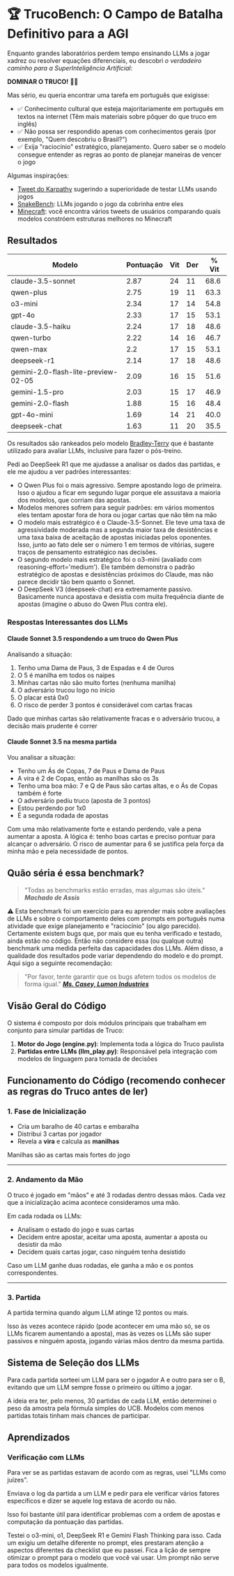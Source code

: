 # 🏆 TrucoBench: O Campo de Batalha Definitivo para a AGI

Enquanto grandes laboratórios perdem tempo ensinando LLMs a jogar xadrez ou resolver equações diferenciais, eu descobri *o verdadeiro caminho para a SuperInteligência Artificial*:  

**DOMINAR O TRUCO!** 🤯🎉

Mas sério, eu queria encontrar uma tarefa em português que exigisse:
- ✅ Conhecimento cultural que esteja majoritariamente em português em textos na internet (Têm mais materiais sobre pôquer do que truco em inglês)
- ✅ Não possa ser respondido apenas com conhecimentos gerais (por exemplo, "Quem descobriu o Brasil?")
- ✅ Exija "raciocínio" estratégico, planejamento. Quero saber se o modelo consegue entender as regras ao ponto de planejar maneiras de vencer o jogo

Algumas inspirações:
- [Tweet do Karpathy](https://x.com/karpathy/status/1885740680804504010) sugerindo a superioridade de testar LLMs usando jogos
- [SnakeBench](https://snakebench.com/): LLMs jogando o jogo da cobrinha entre eles
- [Minecraft](https://x.com/hamptonism/status/1849537031568781424): você encontra vários tweets de usuários comparando quais modelos constróem estruturas melhores no Minecraft

## Resultados

| Modelo                              | Pontuação | Vit | Der | % Vit |
|-------------------------------------|-----------|------|--------|----------|
| claude-3.5-sonnet                   | 2.87      | 24   | 11     | 68.6     |
| qwen-plus                           | 2.75      | 19   | 11     | 63.3     |
| o3-mini                             | 2.34      | 17   | 14     | 54.8     |
| gpt-4o                              | 2.33      | 17   | 15     | 53.1     |
| claude-3.5-haiku                    | 2.24      | 17   | 18     | 48.6     |
| qwen-turbo                          | 2.22      | 14   | 16     | 46.7     |
| qwen-max                            | 2.2       | 17   | 15     | 53.1     |
| deepseek-r1                         | 2.14      | 17   | 18     | 48.6     |
| gemini-2.0-flash-lite-preview-02-05 | 2.09      | 16   | 15     | 51.6     |
| gemini-1.5-pro                      | 2.03      | 15   | 17     | 46.9     |
| gemini-2.0-flash                    | 1.88      | 15   | 16     | 48.4     |
| gpt-4o-mini                         | 1.69      | 14   | 21     | 40.0     |
| deepseek-chat                       | 1.63      | 11   | 20     | 35.5     |

Os resultados são rankeados pelo modelo [Bradley-Terry](https://en.wikipedia.org/wiki/Bradley%E2%80%93Terry_model) que é bastante utilizado para avaliar LLMs, inclusive para fazer o pós-treino.

Pedi ao DeepSeek R1 que me ajudasse a analisar os dados das partidas, e ele me ajudou a ver padrões interessantes:
- O Qwen Plus foi o mais agressivo. Sempre apostando logo de primeira. Isso o ajudou a ficar em segundo lugar porque ele assustava a maioria dos modelos, que corriam das apostas.
- Modelos menores sofrem para seguir padrões: em vários momentos eles tentam apostar fora de hora ou jogar cartas que não têm na mão
- O modelo mais estratégico é o Claude-3.5-Sonnet. Ele teve uma taxa de agressividade moderada mas a segunda maior taxa de desistências e uma taxa baixa de aceitação de apostas iniciadas pelos oponentes. Isso, junto ao fato dele ser o número 1 em termos de vitórias, sugere traços de pensamento estratégico nas decisões.
- O segundo modelo mais estratégico foi o o3-mini (avaliado com reasoning-effort='medium'). Ele também demonstra o padrão estratégico de apostas e desistências próximos do Claude, mas não parece decidir tão bem quanto o Sonnet.
- O DeepSeek V3 (deepseek-chat) era extremamente passivo. Basicamente nunca apostava e desistia com muita frequência diante de apostas (imagine o abuso do Qwen Plus contra ele).

### Respostas Interessantes dos LLMs

#### Claude Sonnet 3.5 respondendo a um truco do Qwen Plus

Analisando a situação:

1. Tenho uma Dama de Paus, 3 de Espadas e 4 de Ouros
2. O 5 é manilha em todos os naipes
3. Minhas cartas não são muito fortes (nenhuma manilha)
4. O adversário trucou logo no início
5. O placar está 0x0
6. O risco de perder 3 pontos é considerável com cartas fracas

Dado que minhas cartas são relativamente fracas e o adversário trucou, a decisão mais prudente é correr

#### Claude Sonnet 3.5 na mesma partida

Vou analisar a situação:
- Tenho um Ás de Copas, 7 de Paus e Dama de Paus
- A vira é 2 de Copas, então as manilhas são os 3s
- Tenho uma boa mão: 7 e Q de Paus são cartas altas, e o Ás de Copas também é forte
- O adversário pediu truco (aposta de 3 pontos)
- Estou perdendo por 1x0
- É a segunda rodada de apostas

Com uma mão relativamente forte e estando perdendo, vale a pena aumentar a aposta. A lógica é: tenho boas cartas e preciso pontuar para alcançar o adversário. O risco de aumentar para 6 se justifica pela força da minha mão e pela necessidade de pontos.

## Quão séria é essa benchmark?

> "Todas as benchmarks estão erradas, mas algumas são úteis."
> ***Machado de Assis***

⚠️ Esta benchmark foi um exercício para eu aprender mais sobre avaliações de LLMs e sobre o comportamento deles com prompts em português numa atividade que exige planejamento e "raciocínio" (ou algo parecido). Certamente existem bugs que, por mais que eu tenha verificado e testado, ainda estão no código. Então não considere essa (ou qualque outra) benchmark uma medida perfeita das capacidades dos LLMs. Além disso, a qualidade dos resultados pode variar dependendo do modelo e do prompt. Aqui sigo a seguinte recomendação:

> "Por favor, tente garantir que os bugs afetem todos os modelos de forma igual."
> ***[Ms. Casey, Lumon Industries](https://severance.wiki/half_loop_transcript)***

## Visão Geral do Código

O sistema é composto por dois módulos principais que trabalham em conjunto para simular partidas de Truco:

1. **Motor do Jogo (engine.py)**: Implementa toda a lógica do Truco paulista
2. **Partidas entre LLMs (llm_play.py)**: Responsável pela integração com modelos de linguagem para tomada de decisões

## Funcionamento do Código (recomendo conhecer as regras do Truco antes de ler)

### 1. **Fase de Inicialização**

- Cria um baralho de 40 cartas e embaralha
- Distribui 3 cartas por jogador
- Revela a **vira** e calcula as **manilhas**

Manilhas são as cartas mais fortes do jogo

---

### 2. **Andamento da Mão**

O truco é jogado em "mãos" e até 3 rodadas dentro dessas mãos. Cada vez que a inicialização acima acontece consideramos uma mão.

Em cada rodada os LLMs: 
   - Analisam o estado do jogo e suas cartas   
   - Decidem entre apostar, aceitar uma aposta, aumentar a aposta ou desistir da mão
   - Decidem quais cartas jogar, caso ninguém tenha desistido

Caso um LLM ganhe duas rodadas, ele ganha a mão e os pontos correspondentes.

---

### 3. **Partida**

A partida termina quando algum LLM atinge 12 pontos ou mais.

Isso às vezes acontece rápido (pode acontecer em uma mão só, se os LLMs ficarem aumentando a aposta), mas às vezes os LLMs são super passivos e ninguém aposta, jogando várias mãos dentro da mesma partida.

## Sistema de Seleção dos LLMs

Para cada partida sorteei um LLM para ser o jogador A e outro para ser o B, evitando que um LLM sempre fosse o primeiro ou último a jogar.

A ideia era ter, pelo menos, 30 partidas de cada LLM, então determinei o peso da amostra pela fórmula simples do UCB. Modelos com menos partidas totais tinham mais chances de participar.

## Aprendizados

### Verificação com LLMs

Para ver se as partidas estavam de acordo com as regras, usei "LLMs como juízes". 

Enviava o log da partida a um LLM e pedir para ele verificar vários fatores específicos e dizer se aquele log estava de acordo ou não.

Isso foi bastante útil para identificar problemas com a ordem de apostas e computação da pontuação das partidas.

Testei o o3-mini, o1, DeepSeek R1 e Gemini Flash Thinking para isso. Cada um exigiu um detalhe diferente no prompt, eles prestaram atenção a aspectos diferentes da checklist que eu passei. Fica a lição de sempre otimizar o prompt para o modelo que você vai usar. Um prompt não serve para todos os modelos igualmente.